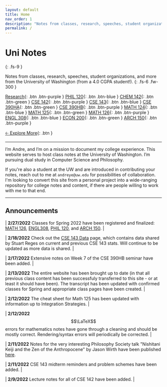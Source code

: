```yaml
---
layout: default
title: Home
nav_order: 1
description: "Notes from classes, research, speeches, student organizations, and more from the University of Washington."
permalink: /
---
```


# Uni Notes
{: .fs-9 }

Notes from classes, research, speeches, student organizations, and more from the University of Washington (from a 4.0 CGPA student!).
{: .fs-6 .fw-300 }

[Research](https://andre-ye.github.io/uni/docs/research){: .btn .btn-purple }
[PHIL 120](https://andre-ye.github.io/uni/docs/phil/phil-120){: .btn .btn-blue }
[CHEM 142](https://andre-ye.github.io/uni/docs/nsciences/chem-142){: .btn .btn-green }
[CSE 142](https://andre-ye.github.io/uni/docs/cs/cse-142){: .btn .btn-purple }
[CSE 143](https://andre-ye.github.io/uni/docs/cs/cse-143){: .btn .btn-blue }
[CSE 390HA](https://andre-ye.github.io/uni/docs/cs/cse-390ha){: .btn .btn-green }
[CSE 390HB](https://andre-ye.github.io/uni/docs/cs/cse-390hb){: .btn .btn-purple }
[MATH 124](https://andre-ye.github.io/uni/docs/math/math-124){: .btn .btn-blue }
[MATH 125](https://andre-ye.github.io/uni/docs/math/math-125){: .btn .btn-green }
[MATH 126](https://andre-ye.github.io/uni/docs/math/math-126){: .btn .btn-purple }
[ENGL 308](https://andre-ye.github.io/uni/docs/eng/engl-308){: .btn .btn-blue }
[ECON 200](https://andre-ye.github.io/uni/docs/business/econ-200){: .btn .btn-green }
[ARCH 150](https://andre-ye.github.io/uni/docs/finearts/arch-150){: .btn .btn-purple }

[🡠 Explore More](){: .btn }

<!-- [Get started now](#getting-started){: .btn .btn-primary .fs-5 .mb-4 .mb-md-0 .mr-2 } -->

---

I’m Andre, and I’m on a mission to document my college experience. This website serves to host class notes at the University of Washington. I’m pursuing dual study in Computer Science and Philosophy.

If you're also a student at the UW and are introduced in contributing your notes, reach out to me at `andreye@uw.edu` for possibilities of collaboration. I'm looking to convert this site from a personal project into a wide-ranging repository for college notes and content, if there are people willing to work with me to that end.

---

## Announcements

| **2/27/2022** Classes for Spring 2022 have been registered and finalized: [MATH 126](https://andre-ye.github.io/uni/docs/math/math-126), [ENGL308](https://andre-ye.github.io/uni/docs/eng/engl-308), [PHIL 120](https://andre-ye.github.io/uni/docs/phil/phil-120), and [ARCH 150](https://andre-ye.github.io/uni/docs/finearts/arch-150). |

| **2/18/2022** Check out the [CSE 143 Data](https://andre-ye.github.io/uni/docs/cs/cse-143/data/) page, which contains data shared by Stuart Reges on current and previous CSE 143 stats. Will continue to be updated as more data is shared. |

| **2/17/2022** Extensive notes on Week 7 of the CSE 390HB seminar have been added. |

| **2/13/2022** The entire website has been brought up to date (in that all previous class content has been successfuly transferred to this site - or at least it should have been). The transcript has been updated with confirmed classes for Spring and appropriate class pages have been created. |

| **2/12/2022** The cheat sheet for Math 125 has been updated with information up to Integration Strategies. |

| **2/12/2022** $$\LaTeX$$ errors for mathematics notes have gone through a cleaning and should be mostly correct. Rendering/syntax errors will periodically be corrected. |

| **2/11/2022** Notes for the very interesting Philosophy Society talk "Nishitani Keiji and the Zen of the Anthropocene" by Jason Wirth have been published [here](https://andre-ye.github.io/uni/docs/phil/phil-society/talk-notes/#nishitani-keiji-and-the-zen-of-the-anthropocene-by-jason-wirth).

| **2/11/2022** CSE 143 midterm reminders and problem schemes have been added. |

| **2/9/2022** Lecture notes for all of CSE 142 have been added. |
